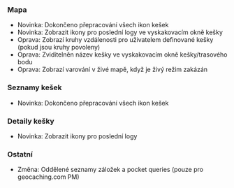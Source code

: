 ### Mapa
- Novinka: Dokončeno přepracování všech ikon kešek
- Novinka: Zobrazit ikony pro poslední logy ve vyskakovacím okně kešky
- Oprava: Zobrazí kruhy vzdálenosti pro uživatelem definované kešky (pokud jsou kruhy povoleny)
- Oprava: Zviditelněn název kešky ve vyskakovacím okně kešky/trasového bodu
- Oprava: Zobrazí varování v živé mapě, když je živý režim zakázán

### Seznamy kešek
- Novinka: Dokončeno přepracování všech ikon kešek

### Detaily kešky
- Novinka: Zobrazit ikony pro poslední logy

### Ostatní
- Změna: Oddělené seznamy záložek a pocket queries (pouze pro geocaching.com PM)

